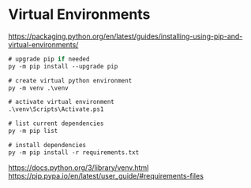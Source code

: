 # Virtual Environments
https://packaging.python.org/en/latest/guides/installing-using-pip-and-virtual-environments/

``` ps
# upgrade pip if needed
py -m pip install --upgrade pip

# create virtual python environment
py -m venv .\venv

# activate virtual environment
.\venv\Scripts\Activate.ps1

# list current dependencies
py -m pip list

# install dependencies
py -m pip install -r requirements.txt
```

https://docs.python.org/3/library/venv.html
https://pip.pypa.io/en/latest/user_guide/#requirements-files
